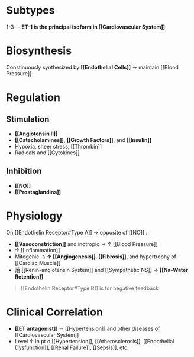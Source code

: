 # Subtypes
1-3 -- **ET-1 is the principal isoform in [[Cardiovascular System]]**

# Biosynthesis
Constinuously synthesized by **[[Endothelial Cells]]** → maintain [[Blood Pressure]] 

# Regulation
## Stimulation
- **[[Angiotensin II]]**
- **[[Catecholamines]]**, **[[Growth Factors]]**, and **[[Insulin]]**
- Hypoxia, sheer stress, [[Thrombin]]
- Radicals and [[Cytokines]]

## Inhibition
- **[[NO]]**
- **[[Prostaglandins]]**

# Physiology
On [[Endothelin Receptor#Type A]] → opposite of [[NO]] :
- **[[Vasoconstriction]]** and inotropic → ↑ [[Blood Pressure]] 
- ↑ [[Inflammation]]
- Mitogenic → **↑ [[Angiogenesis]]**, **[[Fibrosis]]**, and hypertrophy of [[Cardiac Muscle]]
- 落 [[Renin-angiotensin System]] and [[Sympathetic NS]] → **[[Na-Water Retention]]**

> [[Endothelin Receptor#Type B]] is for negative feedback

# Clinical Correlation
- **[[ET antagonist]]** ⊣ [[Hypertension]] and other diseases of [[Cardiovascular System]]
- Level ↑ in pt c [[Hypertension]], [[Atherosclerosis]], [[Endothelial Dysfunction]], [[Renal Failure]], [[Sepsis]], etc.